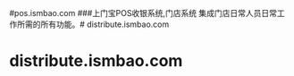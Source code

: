 #pos.ismbao.com
###上门宝POS收银系统,门店系统 集成门店日常人员日常工作所需的所有功能。# distribute.ismbao.com
# distribute.ismbao.com

